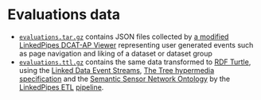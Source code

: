 Evaluations data
=========================
- [`evaluations.tar.gz`](evaluations.tar.gz) contains JSON files collected by [a modified LinkedPipes DCAT-AP Viewer](https://github.com/linkedpipes/dcat-ap-viewer/tree/profile/dataset-similarity-evaluation) representing user generated events such as page navigation and liking of a dataset or dataset group
- [`evaluations.ttl.gz`](evaluations.ttl.gz) contains the same data transformed to [RDF Turtle](https://www.w3.org/TR/turtle/), using the [Linked Data Event Streams](https://w3id.org/ldes/specification), [The Tree hypermedia specification](https://w3id.org/tree/specification) and the [Semantic Sensor Network Ontology](https://www.w3.org/TR/vocab-ssn/) by the [LinkedPipes ETL](https://etl.linkedpipes.com) [pipeline](../pipeline).